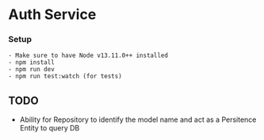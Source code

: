 # Auth Service

### Setup

    - Make sure to have Node v13.11.0++ installed
    - npm install
    - npm run dev
    - npm run test:watch (for tests)

## TODO

 - Ability for Repository to identify the model name and act as a Persitence Entity to query DB